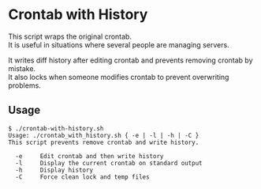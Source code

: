 # Crontab with History

This script wraps the original crontab.  
It is useful in situations where several people are managing servers.  
  
It writes diff history after editing crontab and prevents removing crontab by mistake.  
It also locks when someone modifies crontab to prevent overwriting problems.


## Usage
```
$ ./crontab-with-history.sh
Usage: ./crontab_with_history.sh { -e | -l | -h | -C }
This script prevents remove crontab and write history.

  -e     Edit crontab and then write history
  -l     Display the current crontab on standard output
  -h     Display history
  -C     Force clean lock and temp files
```
